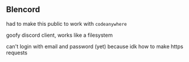 ## Blencord

had to make this public to work with `codeanywhere`

goofy discord client, works like a filesystem

can't login with email and password (yet) because idk how to make https requests
